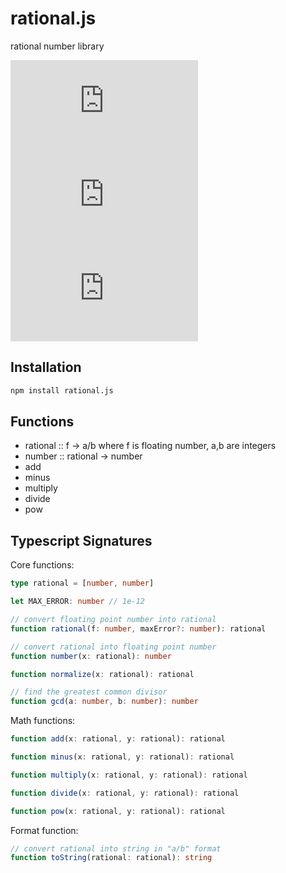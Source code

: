 # rational.js

rational number library

[![npm Package Version](https://img.shields.io/npm/v/rational.js)](https://www.npmjs.com/package/rational.js)
[![Minified Package Size](https://img.shields.io/bundlephobia/min/rational.js)](https://bundlephobia.com/package/rational.js)
[![Minified and Gzipped Package Size](https://img.shields.io/bundlephobia/minzip/rational.js)](https://bundlephobia.com/package/rational.js)

## Installation

```bash
npm install rational.js
```

## Functions

- rational :: f -> a/b where f is floating number, a,b are integers
- number :: rational -> number
- add
- minus
- multiply
- divide
- pow

## Typescript Signatures

Core functions:

```typescript
type rational = [number, number]

let MAX_ERROR: number // 1e-12

// convert floating point number into rational
function rational(f: number, maxError?: number): rational

// convert rational into floating point number
function number(x: rational): number

function normalize(x: rational): rational

// find the greatest common divisor
function gcd(a: number, b: number): number
```

Math functions:

```typescript
function add(x: rational, y: rational): rational

function minus(x: rational, y: rational): rational

function multiply(x: rational, y: rational): rational

function divide(x: rational, y: rational): rational

function pow(x: rational, y: rational): rational
```

Format function:

```typescript
// convert rational into string in "a/b" format
function toString(rational: rational): string
```
